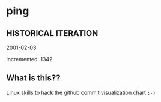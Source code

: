 # ping

## HISTORICAL ITERATION
2001-02-03

Incremented: 1342

## What is this?? 
Linux skills to hack the github commit visualization chart `;-)`
